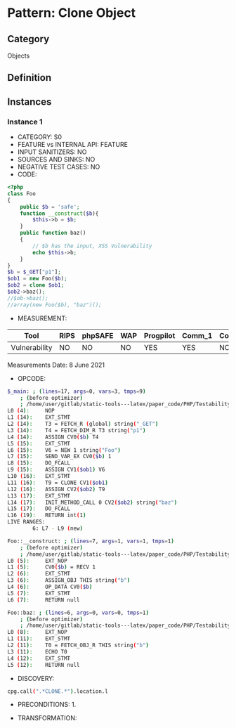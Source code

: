 # Pattern: Clone Object

## Category

Objects

## Definition

## Instances

### Instance 1

- CATEGORY: S0
- FEATURE vs INTERNAL API: FEATURE
- INPUT SANITIZERS:  NO
- SOURCES AND SINKS: NO 
- NEGATIVE TEST CASES: NO
- CODE:

```php
<?php
class Foo
{
    public $b = 'safe';
    function __construct($b){
        $this->b = $b;
    }
    public function baz()
    {
        // $b has the input, XSS Vulnerability
        echo $this->b;
    }
}
$b = $_GET["p1"];
$ob1 = new Foo($b);
$ob2 = clone $ob1;
$ob2->baz();
//$ob->baz();
//array(new Foo($b), "baz")();
```

- MEASUREMENT:

| Tool          | RIPS | phpSAFE | WAP  | Progpilot | Comm_1 | Comm_2 | Correct |
| ------------- | ---- | ------- | ---- | --------- | ------- | --------- | ------- |
| Vulnerability | NO   | NO      | NO   | YES       | YES     | NO        | YES     |
Measurements Date: 8 June 2021

- OPCODE:

```bash
$_main: ; (lines=17, args=0, vars=3, tmps=9)
    ; (before optimizer)
    ; /home/user/gitlab/static-tools---latex/paper_code/PHP/Testability_Patterns/26_clone/26_clone.php:1-19
L0 (4):     NOP
L1 (14):    EXT_STMT
L2 (14):    T3 = FETCH_R (global) string("_GET")
L3 (14):    T4 = FETCH_DIM_R T3 string("p1")
L4 (14):    ASSIGN CV0($b) T4
L5 (15):    EXT_STMT
L6 (15):    V6 = NEW 1 string("Foo")
L7 (15):    SEND_VAR_EX CV0($b) 1
L8 (15):    DO_FCALL
L9 (15):    ASSIGN CV1($ob1) V6
L10 (16):   EXT_STMT
L11 (16):   T9 = CLONE CV1($ob1)
L12 (16):   ASSIGN CV2($ob2) T9
L13 (17):   EXT_STMT
L14 (17):   INIT_METHOD_CALL 0 CV2($ob2) string("baz")
L15 (17):   DO_FCALL
L16 (19):   RETURN int(1)
LIVE RANGES:
        6: L7 - L9 (new)

Foo::__construct: ; (lines=7, args=1, vars=1, tmps=1)
    ; (before optimizer)
    ; /home/user/gitlab/static-tools---latex/paper_code/PHP/Testability_Patterns/26_clone/26_clone.php:5-7
L0 (5):     EXT_NOP
L1 (5):     CV0($b) = RECV 1
L2 (6):     EXT_STMT
L3 (6):     ASSIGN_OBJ THIS string("b")
L4 (6):     OP_DATA CV0($b)
L5 (7):     EXT_STMT
L6 (7):     RETURN null

Foo::baz: ; (lines=6, args=0, vars=0, tmps=1)
    ; (before optimizer)
    ; /home/user/gitlab/static-tools---latex/paper_code/PHP/Testability_Patterns/26_clone/26_clone.php:8-12
L0 (8):     EXT_NOP
L1 (11):    EXT_STMT
L2 (11):    T0 = FETCH_OBJ_R THIS string("b")
L3 (11):    ECHO T0
L4 (12):    EXT_STMT
L5 (12):    RETURN null
```

- DISCOVERY:

```bash
cpg.call(".*CLONE.*").location.l
```

- PRECONDITIONS:
   1.

- TRANSFORMATION: 

```

```


